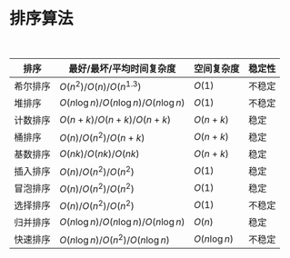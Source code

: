 # 排序算法

</br>

| 排序      | 最好/最坏/平均时间复杂度                    | 空间复杂度       | 稳定性 |
| -------- | ---------------------------------------- | -------------- | ------ |
| 希尔排序  | $O(n^2)/O(n)/O(n^{1.3})$                 | $O(1)$          | 不稳定 |
| 堆排序    | $O(n\log{n})/O(n\log{n})/O(n\log{n})$    | $O(1)$         | 不稳定 |
| 计数排序  | $O(n+k)/O(n+k)/O(n+k)$                   | $O(n+k)$        | 稳定   |
| 桶排序   | $O(n)/O(n^2)/O(n+k)$                      | $O(n+k)$       | 稳定   |
| 基数排序 | $O(nk)/O(nk)/O(nk)$                       | $O(n+k)$        | 稳定   |
| 插入排序 | $O(n)/O(n^2)/O(n^2)$                      | $O(1)$          | 稳定   |
| 冒泡排序 | $O(n)/O(n^2)/O(n^2)$                      | $O(1)$          | 稳定   |
| 选择排序 | $O(n)/O(n^2)/O(n^2)$                      | $O(1)$          | 不稳定 |
| 归并排序 | $O(n\log{n})/O(n\log{n})/O(n\log{n})$     | $O(n)$          | 稳定   |
| 快速排序 | $O(n\log{n})/O(n^2)/O(n\log{n})$          | $O(n\log{n})$   | 不稳定 |
